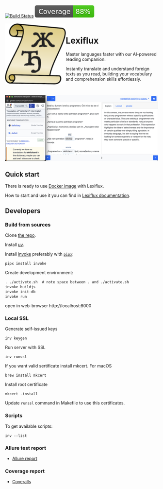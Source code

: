 [![Build Status](https://github.com/andgineer/lexiflux/workflows/CI/badge.svg)](https://github.com/andgineer/lexiflux/actions)
[![Coverage](https://raw.githubusercontent.com/andgineer/lexiflux/python-coverage-comment-action-data/badge.svg)](https://htmlpreview.github.io/?https://github.com/andgineer/lexiflux/blob/python-coverage-comment-action-data/htmlcov/index.html)
<br/><br/>
<img align="left" width="200" src="lexiflux/static/android-chrome-192x192.png" />

# Lexiflux

Master languages faster with our AI-powered reading companion. 

Instantly translate and understand foreign texts as you read, building your vocabulary and comprehension skills effortlessly.

<br clear="left"/>

![Monday](docs/src/en/images/ponedeljak-pocinje-u-subotu.jpg)

## Quick start
There is ready to use [Docker image](https://hub.docker.com/r/andgineer/lexiflux) with Lexiflux.

How to start and use it you can find in [Lexiflux documentation](https://lexiflux.sorokin.engineer).

## Developers
### Build from sources
Clone [the repo](https://github.com/andgineer/lexiflux).

Install [uv](https://github.com/astral-sh/uv).

Install [invoke](https://docs.pyinvoke.org/en/stable/) preferably with 
[`pipx`](https://pypa.github.io/pipx/):

    pipx install invoke

Create development environment:

    . ./activete.sh  # note space between . and ./activate.sh
    invoke buildjs
    invoke init-db
    invoke run

open in web-browser http://localhost:8000

### Local SSL
Generate self-issued keys

    inv keygen

Run server with SSL

    inv runssl

If you want valid sertificate install mkcert. For macOS

    brew install mkcert

Install root certificate

    mkcert -install

Update `runssl` command in Makefile to use this certificates.

### Scripts
To get available scripts:

    inv --list

### Allure test report

* [Allure report](https://andgineer.github.io/lexiflux/builds/tests/)

### Coverage report

* [Coveralls](https://coveralls.io/github/andgineer/lexiflux)
